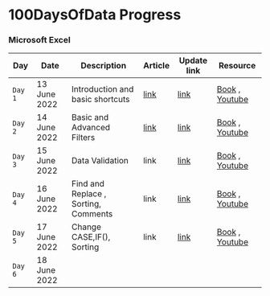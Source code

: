 
# 100DaysOfData Progress

### Microsoft Excel

| Day  | Date | Description  | Article   | Update link  | Resource  |
|---|---|---|---|---|---|
| `Day 1`  | 13 June 2022 |Introduction and basic shortcuts  | [link](https://lourdemary.hashnode.dev/day-01-of-100-days-of-code-in-data-analytics-microsoft-excel-fundamentals#heading-excel-but-why)  |  [link](https://twitter.com/DataNoMadd/status/1536421127458652160)  | [Book](http://excelpro.ir/wp-content/uploads/2015/10/Excel_2010_For_Dummies.pdf) , [Youtube](https://www.youtube.com/c/LeilaGharani)|
| `Day 2`  | 14 June 2022 |Basic and Advanced Filters  | [link](https://lourdemary.hashnode.dev/day-02-of-100-days-of-code-in-data-analytics-basic-excel-filter)  |  [link](https://twitter.com/DataNoMadd/status/1536740802893729792)  | [Book](http://excelpro.ir/wp-content/uploads/2015/10/Excel_2010_For_Dummies.pdf) , [Youtube](https://www.youtube.com/c/LeilaGharani)|
| `Day 3`  | 15 June 2022 |Data Validation  | link |  [link](https://twitter.com/DataNoMadd/status/1537133444936790016?s=20&t=Lh97FDbBQbLbcivNLLvJBw)  | [Book](http://excelpro.ir/wp-content/uploads/2015/10/Excel_2010_For_Dummies.pdf) , [Youtube](https://www.youtube.com/c/LeilaGharani)|
| `Day 4`  | 16 June 2022 |Find and Replace , Sorting, Comments  | link |  [link](https://twitter.com/DataNoMadd/status/1537492067672215552?s=20&t=Lh97FDbBQbLbcivNLLvJBw)  | [Book](http://excelpro.ir/wp-content/uploads/2015/10/Excel_2010_For_Dummies.pdf) , [Youtube](https://www.youtube.com/c/LeilaGharani)|
| `Day 5`  | 17 June 2022 |Change CASE,IF(),  Sorting | link |  [link](https://twitter.com/DataNoMadd/status/1537854843162767360?s=20&t=LCfQkzg4vpViaXxXFoHDXg)  | [Book](http://excelpro.ir/wp-content/uploads/2015/10/Excel_2010_For_Dummies.pdf) , [Youtube](https://www.youtube.com/c/LeilaGharani)|
|`Day 6`| 18 June 2022 |
